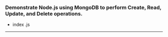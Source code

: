 ### Demonstrate Node.js using MongoDB to perform Create, Read, Update, and Delete operations.
- index .js
---